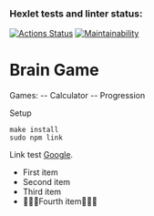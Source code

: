 ### Hexlet tests and linter status:
[![Actions Status](https://github.com/tigp/frontend-project-lvl1/workflows/hexlet-check/badge.svg)](https://github.com/tigp/frontend-project-lvl1/actions)
[![Maintainability](https://api.codeclimate.com/v1/badges/a99a88d28ad37a79dbf6/maintainability)](https://codeclimate.com/github/codeclimate/codeclimate/maintainability)


# Brain Game

Games:
-- Calculator
-- Progression





Setup

```
make install
sudo npm link
```


Link test [Google](https://www.google.com "The worst privacy").
- First item
- Second item
- Third item
- 🥶🥶🥶Fourth item🥶🥶🥶